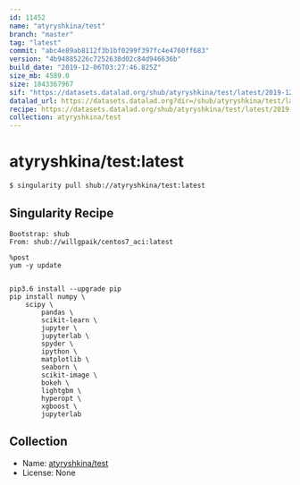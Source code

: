 ```yaml
---
id: 11452
name: "atyryshkina/test"
branch: "master"
tag: "latest"
commit: "abc4e89ab8112f3b1bf0299f397fc4e4760ff683"
version: "4b94885226c7252638d02c84d946636b"
build_date: "2019-12-06T03:27:46.825Z"
size_mb: 4589.0
size: 1843367967
sif: "https://datasets.datalad.org/shub/atyryshkina/test/latest/2019-12-06-abc4e89a-4b948852/4b94885226c7252638d02c84d946636b.sif"
datalad_url: https://datasets.datalad.org?dir=/shub/atyryshkina/test/latest/2019-12-06-abc4e89a-4b948852/
recipe: https://datasets.datalad.org/shub/atyryshkina/test/latest/2019-12-06-abc4e89a-4b948852/Singularity
collection: atyryshkina/test
---
```


# atyryshkina/test:latest

```bash
$ singularity pull shub://atyryshkina/test:latest
```

## Singularity Recipe

```singularity
Bootstrap: shub
From: shub://willgpaik/centos7_aci:latest

%post
yum -y update


pip3.6 install --upgrade pip
pip install numpy \
	scipy \
        pandas \
        scikit-learn \
        jupyter \
        jupyterlab \
        spyder \
        ipython \
        matplotlib \
        seaborn \
        scikit-image \
        bokeh \
        lightgbm \
        hyperopt \
        xgboost \
        jupyterlab
```

## Collection

 - Name: [atyryshkina/test](https://github.com/atyryshkina/test)
 - License: None

